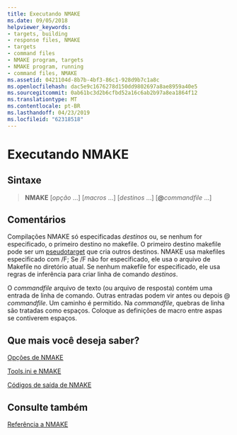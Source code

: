 ```yaml
---
title: Executando NMAKE
ms.date: 09/05/2018
helpviewer_keywords:
- targets, building
- response files, NMAKE
- targets
- command files
- NMAKE program, targets
- NMAKE program, running
- command files, NMAKE
ms.assetid: 0421104d-8b7b-4bf3-86c1-928d9b7c1a8c
ms.openlocfilehash: dac5e9c1676278d150dd9802697a8ae8959a40e5
ms.sourcegitcommit: 0ab61bc3d2b6cfbd52a16c6ab2b97a8ea1864f12
ms.translationtype: MT
ms.contentlocale: pt-BR
ms.lasthandoff: 04/23/2019
ms.locfileid: "62318518"
---
```

# <a name="running-nmake"></a>Executando NMAKE

## <a name="syntax"></a>Sintaxe

> **NMAKE** [*opção* ...] [*macros* ...] [*destinos* ...] [**\@**<em>commandfile</em> ...]

## <a name="remarks"></a>Comentários

Compilações NMAKE só especificadas *destinos* ou, se nenhum for especificado, o primeiro destino no makefile. O primeiro destino makefile pode ser um [pseudotarget](pseudotargets.md) que cria outros destinos. NMAKE usa makefiles especificado com /F; Se /F não for especificado, ele usa o arquivo de Makefile no diretório atual. Se nenhum makefile for especificado, ele usa regras de inferência para criar linha de comando *destinos*.

O *commandfile* arquivo de texto (ou arquivo de resposta) contém uma entrada de linha de comando. Outras entradas podem vir antes ou depois \@ *commandfile*. Um caminho é permitido. Na *commandfile*, quebras de linha são tratadas como espaços. Coloque as definições de macro entre aspas se contiverem espaços.

## <a name="what-do-you-want-to-know-more-about"></a>Que mais você deseja saber?

[Opções de NMAKE](nmake-options.md)

[Tools.ini e NMAKE](tools-ini-and-nmake.md)

[Códigos de saída de NMAKE](exit-codes-from-nmake.md)

## <a name="see-also"></a>Consulte também

[Referência a NMAKE](nmake-reference.md)
